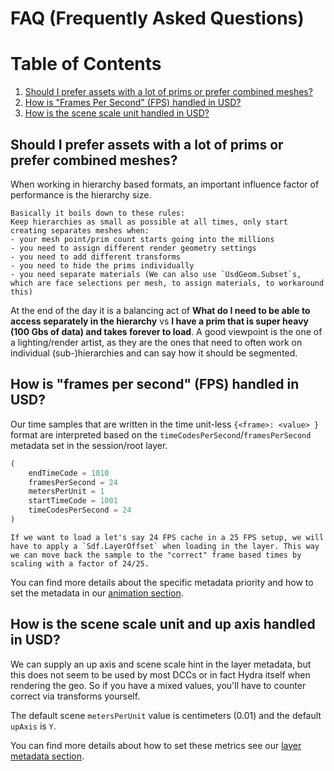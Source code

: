 # FAQ (Frequently Asked Questions)

# Table of Contents
1. [Should I prefer assets with a lot of prims or prefer combined meshes?](#faqPrimCount)
1. [How is "Frames Per Second" (FPS) handled in USD?](#faqFPS)
1. [How is the scene scale unit handled in USD?](#faqSceneScale)

## Should I prefer assets with a lot of prims or prefer combined meshes? <a name="faqPrimCount"></a>
When working in hierarchy based formats, an important influence factor of performance is the hierarchy size.

~~~admonish important title="Pro Tip | Hierarchy Size"
Basically it boils down to these rules:
Keep hierarchies as small as possible at all times, only start creating separates meshes when:
- your mesh point/prim count starts going into the millions
- you need to assign different render geometry settings
- you need to add different transforms
- you need to hide the prims individually
- you need separate materials (We can also use `UsdGeom.Subset`s, which are face selections per mesh, to assign materials, to workaround this)
~~~

At the end of the day it is a balancing act of **What do I need to be able to access separately in the hierarchy** vs **I have a prim that is super heavy (100 Gbs of data) and takes forever to load**.
A good viewpoint is the one of a lighting/render artist, as they are the ones that need to often work on individual (sub-)hierarchies and can say how it should be segmented.

## How is "frames per second" (FPS) handled in USD? <a name="faqFPS"></a>
Our time samples that are written in the time unit-less `{<frame>: <value> }` format are interpreted based on the `timeCodesPerSecond`/`framesPerSecond` metadata set in the session/root layer.

```python
(
    endTimeCode = 1010
    framesPerSecond = 24
    metersPerUnit = 1
    startTimeCode = 1001
    timeCodesPerSecond = 24
)
```
~~~admonish warning
If we want to load a let's say 24 FPS cache in a 25 FPS setup, we will have to apply a `Sdf.LayerOffset` when loading in the layer. This way we can move back the sample to the "correct" frame based times by scaling with a factor of 24/25.
~~~

You can find more details about the specific metadata priority and how to set the metadata in our [animation section](../core/elements/animation.html#animationMetadata).

## How is the scene scale unit and up axis handled in USD? <a name="faqSceneScale"></a>
We can supply an up axis and scene scale hint in the layer metadata, but this does not seem to be used by most DCCs or in fact Hydra itself when rendering the geo. So if you have a mixed values, you'll have to counter correct via transforms yourself.

The default scene `metersPerUnit` value is centimeters (0.01) and the default `upAxis` is `Y`.

You can find more details about how to set these metrics see our [layer metadata section](../core/elements/metadata.md#readingwriting-stage-and-layer-metrics-fpsscene-unit-scaleup-axis-highlow-level-api).